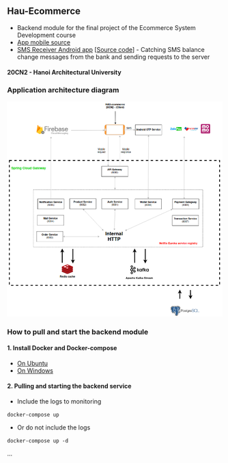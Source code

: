 ## Hau-Ecommerce
- Backend module for the final project of the Ecommerce System Development course
- [App mobile source](https://github.com/yosefPham/e-commerce-app/tree/huy_2405)
- [SMS Receiver Android app](https://drive.google.com/file/d/1Dhik-WqprDjZOlb5sG2dkG175M8XLjUS/view?usp=sharing) [[Source code](https://github.com/cuonvc/sms-receiver)] - Catching SMS balance change messages from the bank and sending requests to the server
#### 20CN2 - Hanoi Architectural University

### Application architecture diagram
![System-design](System-design.png)
### How to pull and start the backend module

#### 1. Install Docker and Docker-compose
- [On Ubuntu](https://www.digitalocean.com/community/tutorials/how-to-install-and-use-docker-on-ubuntu-20-04)
- [On Windows](https://docs.docker.com/desktop/install/windows-install/#install-docker-desktop-on-windows)
#### 2. Pulling and starting the backend service
- Include the logs to monitoring
```
docker-compose up
```
- Or do not include the logs
```
docker-compose up -d
```
...
